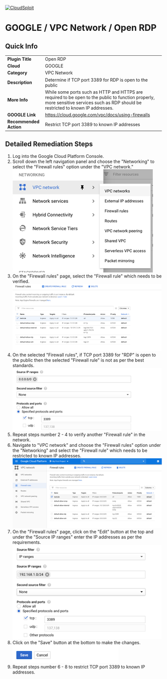 [![CloudSploit](https://cloudsploit.com/img/logo-new-big-text-100.png "CloudSploit")](https://cloudsploit.com)

# GOOGLE / VPC Network / Open RDP

## Quick Info

| | |
|-|-|
| **Plugin Title** | Open RDP |
| **Cloud** | GOOGLE |
| **Category** | VPC Network |
| **Description** | Determine if TCP port 3389 for RDP is open to the public |
| **More Info** | While some ports such as HTTP and HTTPS are required to be open to the public to function properly, more sensitive services such as RDP should be restricted to known IP addresses. |
| **GOOGLE Link** | https://cloud.google.com/vpc/docs/using-firewalls |
| **Recommended Action** | Restrict TCP port 3389 to known IP addresses |

## Detailed Remediation Steps
1. Log into the Google Cloud Platform Console.
2. Scroll down the left navigation panel and choose the "Networking" to select the "Firewall rules" option under the "VPC network."</br> <img src="/resources/google/vpcnetwork/open-rdp/step2.png"/>
3. On the "Firewall rules" page, select the "Firewall rule" which needs to be verified. </br> <img src="/resources/google/vpcnetwork/open-rdp/step3.png"/>
4. On the selected "Firewall rules", if TCP port 3389 for "RDP" is open to the public then the selected "Firewall rule" is not as per the best standards. </br> <img src="/resources/google/vpcnetwork/open-rdp/step4.png"/>
5. Repeat steps number 2 - 4 to verify another "Firewall rule" in the network.</br>
6. Navigate to "VPC network" and choose the "Firewall rules" option under the "Networking" and select the "Firewall rule" which needs to be restricted to known IP addresses.</br> <img src="/resources/google/vpcnetwork/open-rdp/step6.png"/>
7. On the "Firewall rules" page, click on the "Edit" button at the top and under the "Source IP ranges" enter the IP addresses as per the requirements.</br> <img src="/resources/google/vpcnetwork/open-rdp/step7.png"/>
8. Click on the "Save" button at the bottom to make the changes.</br> <img src="/resources/google/vpcnetwork/open-rdp/step8.png"/>
9. Repeat steps number 6 - 8 to restrict TCP port 3389 to known IP addresses.</br> 
